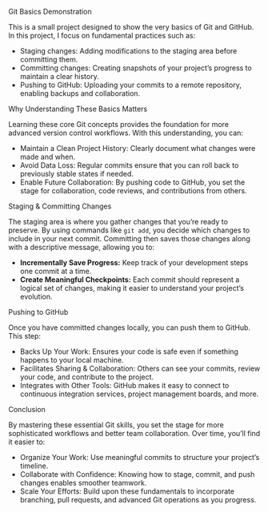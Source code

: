 Git Basics Demonstration

This is a small project designed to show the very basics of Git and GitHub. In this project, I focus on fundamental practices such as:

- Staging changes: Adding modifications to the staging area before committing them.
- Committing changes: Creating snapshots of your project’s progress to maintain a clear history.
- Pushing to GitHub: Uploading your commits to a remote repository, enabling backups and collaboration.

Why Understanding These Basics Matters

Learning these core Git concepts provides the foundation for more advanced version control workflows. With this understanding, you can:

- Maintain a Clean Project History: Clearly document what changes were made and when.
- Avoid Data Loss: Regular commits ensure that you can roll back to previously stable states if needed.
- Enable Future Collaboration: By pushing code to GitHub, you set the stage for collaboration, code reviews, and contributions from others.

Staging & Committing Changes

The staging area is where you gather changes that you’re ready to preserve. By using commands like `git add`, you decide which changes to include in your next commit. Committing then saves those changes along with a descriptive message, allowing you to:

- **Incrementally Save Progress:** Keep track of your development steps one commit at a time.
- **Create Meaningful Checkpoints:** Each commit should represent a logical set of changes, making it easier to understand your project’s evolution.

Pushing to GitHub

Once you have committed changes locally, you can push them to GitHub. This step:

- Backs Up Your Work: Ensures your code is safe even if something happens to your local machine.
- Facilitates Sharing & Collaboration: Others can see your commits, review your code, and contribute to the project.
- Integrates with Other Tools: GitHub makes it easy to connect to continuous integration services, project management boards, and more.

Conclusion

By mastering these essential Git skills, you set the stage for more sophisticated workflows and better team collaboration. Over time, you’ll find it easier to:

- Organize Your Work: Use meaningful commits to structure your project’s timeline.
- Collaborate with Confidence: Knowing how to stage, commit, and push changes enables smoother teamwork.
- Scale Your Efforts: Build upon these fundamentals to incorporate branching, pull requests, and advanced Git operations as you progress.

